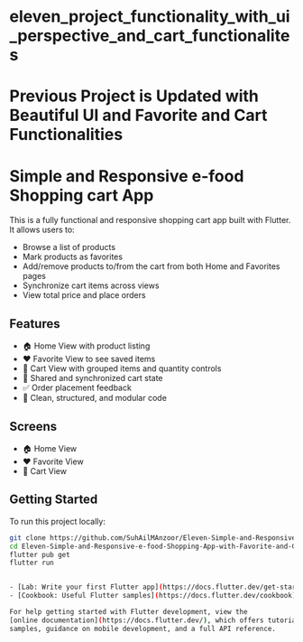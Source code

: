 # eleven_project_functionality_with_ui_perspective_and_cart_functionalites
# Previous Project is Updated with Beautiful UI and Favorite and Cart Functionalities
# Simple and Responsive e-food Shopping cart App

This is a fully functional and responsive shopping cart app built with Flutter. It allows users to:

- Browse a list of products
- Mark products as favorites
- Add/remove products to/from the cart from both Home and Favorites pages
- Synchronize cart items across views
- View total price and place orders

## Features

- 🏠 Home View with product listing
- ❤️ Favorite View to see saved items
- 🛒 Cart View with grouped items and quantity controls
- 🔄 Shared and synchronized cart state
- ✅ Order placement feedback
- 🎯 Clean, structured, and modular code

## Screens

- 🏠 Home View  
- ❤️ Favorite View  
- 🛒 Cart View  

## Getting Started

To run this project locally:

```bash
git clone https://github.com/SuhAilMAnzoor/Eleven-Simple-and-Responsive-e-food-Shopping-App-with-Favorite-and-Cart-Functionalities
cd Eleven-Simple-and-Responsive-e-food-Shopping-App-with-Favorite-and-Cart-Functionalities
flutter pub get
flutter run


- [Lab: Write your first Flutter app](https://docs.flutter.dev/get-started/codelab)
- [Cookbook: Useful Flutter samples](https://docs.flutter.dev/cookbook)

For help getting started with Flutter development, view the
[online documentation](https://docs.flutter.dev/), which offers tutorials,
samples, guidance on mobile development, and a full API reference.
